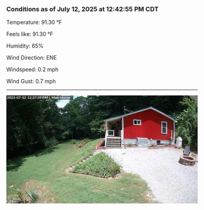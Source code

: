 ### Conditions as of July 12, 2025 at 12:42:55 PM CDT 

Temperature: 91.30 &deg;F

Feels like: 91.30 &deg;F

Humidity: 65%

Wind Direction: ENE

Windspeed: 0.2 mph

Wind Gust: 0.7 mph

---

<img src="./images/latest.jpeg"/>

